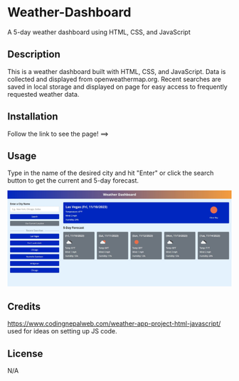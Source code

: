 # Weather-Dashboard
A 5-day weather dashboard using HTML, CSS, and JavaScript

## Description

This is a weather dashboard built with HTML, CSS, and JavaScript. Data is collected and displayed from openweathermap.org. Recent searches are saved in local storage and displayed on page for easy access to frequently requested weather data.

## Installation

Follow the link to see the page! ==> 

## Usage

Type in the name of the desired city and hit "Enter" or click the search button to get the current and 5-day forecast.   

![Weather Dashboard](./images/Screenshot.jpg)

## Credits

https://www.codingnepalweb.com/weather-app-project-html-javascript/ used for ideas on setting up JS code. 

## License
N/A